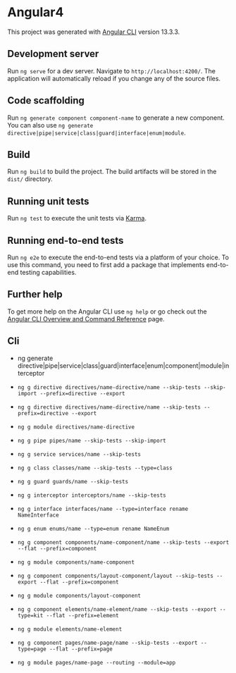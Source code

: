 # Angular4

This project was generated with [Angular CLI](https://github.com/angular/angular-cli) version 13.3.3.

## Development server

Run `ng serve` for a dev server. Navigate to `http://localhost:4200/`. The application will automatically reload if you change any of the source files.

## Code scaffolding

Run `ng generate component component-name` to generate a new component. You can also use `ng generate directive|pipe|service|class|guard|interface|enum|module`.

## Build

Run `ng build` to build the project. The build artifacts will be stored in the `dist/` directory.

## Running unit tests

Run `ng test` to execute the unit tests via [Karma](https://karma-runner.github.io).

## Running end-to-end tests

Run `ng e2e` to execute the end-to-end tests via a platform of your choice. To use this command, you need to first add a package that implements end-to-end testing capabilities.

## Further help

To get more help on the Angular CLI use `ng help` or go check out the [Angular CLI Overview and Command Reference](https://angular.io/cli) page.

## Cli

* ng generate directive|pipe|service|class|guard|interface|enum|component|module|interceptor

* `ng g directive directives/name-directive/name --skip-tests --skip-import --prefix=directive --export`

* `ng g directive directives/name-directive/name --skip-tests --prefix=directive --export`
* `ng g module directives/name-directive`

* `ng g pipe pipes/name --skip-tests --skip-import`
* `ng g service services/name --skip-tests`
* `ng g class classes/name --skip-tests --type=class`
* `ng g guard guards/name --skip-tests`
* `ng g interceptor interceptors/name --skip-tests`
* `ng g interface interfaces/name --type=interface rename NameInterface`
* `ng g enum enums/name --type=enum rename NameEnum`

* `ng g component components/name-component/name --skip-tests --export --flat --prefix=component`
* `ng g module components/name-component`

* `ng g component components/layout-component/layout --skip-tests --export --flat --prefix=component`
* `ng g module components/layout-component`

* `ng g component elements/name-element/name --skip-tests --export --type=kit --flat --prefix=element`
* `ng g module elements/name-element`

* `ng g component pages/name-page/name --skip-tests --export --type=page --flat --prefix=page`
* `ng g module pages/name-page --routing --module=app`
